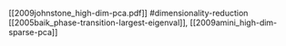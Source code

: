 [[2009johnstone_high-dim-pca.pdf]]
#dimensionality-reduction
[[2005baik_phase-transition-largest-eigenval]], [[2009amini_high-dim-sparse-pca]]


